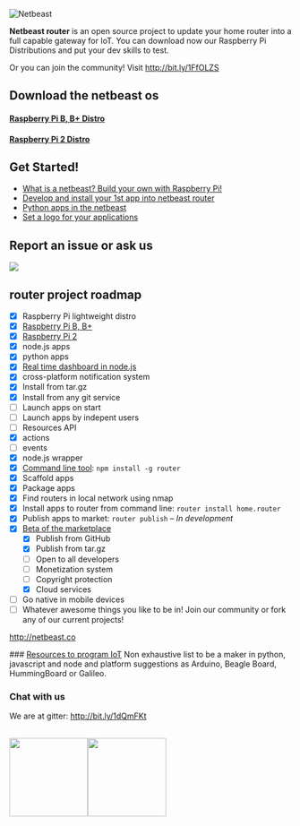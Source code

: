 ![Netbeast](https://github.com/netbeast-co/router/blob/master/img/full-logo.png?raw=true)

**Netbeast router** is an open source project to update your home router into a full capable gateway for IoT. 
You can download now our Raspberry Pi Distributions and put your dev skills to test.

Or you can join the community! Visit http://bit.ly/1FfOLZS

## Download the netbeast os
#### <a href="http://bit.ly/1dSz4NS">Raspberry Pi B, B+ Distro</a>
#### <a href="http://bit.ly/1H3Sucm">Raspberry Pi 2 Distro</a>

## Get Started!
* <a href="https://github.com/netbeast-co/router/wiki/Build-your-own-router">What is a netbeast? Build your own with Raspberry Pi!</a>
* <a href="https://github.com/netbeast-co/router/wiki/Install-your-own-app-into-router">Develop and install your 1st app into netbeast router</a>
* <a href="https://github.com/netbeast-co/router/wiki/Python-apps-in-router">Python apps in the netbeast</a>
* <a href="https://github.com/netbeast-co/router/wiki/How-to-set-a-logo-for-your-application">Set a logo for your applications</a>

## Report an issue or ask us
<img src="https://github.com/netbeast-co/router/blob/master/img/contribute-cap.png?raw=true" />

## router project roadmap
- [x] Raspberry Pi lightweight distro
 - [x] <a href="http://bit.ly/1dSz4NS">Raspberry Pi B, B+</a>
 - [x] <a href="http://bit.ly/1H3Sucm">Raspberry Pi 2</a>
 - [x] node.js apps
 - [x] python apps
- [x] [Real time dashboard in node.js](http://bit.ly/1IAsFUm)
 - [x] cross-platform notification system
 - [x] Install from tar.gz
 - [x] Install from any git service
 - [ ] Launch apps on start
 - [ ] Launch apps by indepent users
- [ ] Resources API
 - [x] actions
 - [ ] events
 - [x] node.js wrapper
- [x] <a href="http://bit.ly/1AZ3uDk">Command line tool</a>: `npm install -g router`
 - [x] Scaffold apps
 - [x] Package apps
 - [x] Find routers in local network using nmap
 - [x] Install apps to router from command line: `router install home.router`
 - [x] Publish apps to market: `router publish` – *In development*
- [x] <a href="http://bit.ly/1IUwHpC">Beta of the marketplace</a>
  - [x] Publish from GitHub
  - [x] Publish from tar.gz
  - [ ] Open to all developers
  - [ ] Monetization system
  - [ ] Copyright protection
  - [x] Cloud services
- [ ] Go native in mobile devices
- [ ] Whatever awesome things you like to be in! Join our community or fork any of our current projects! 

http://netbeast.co

### <a href="https://github.com/netbeast-co/router/wiki/Resources-to-program-IoT">Resources to program IoT</a>
Non exhaustive list to be a maker in python, javascript and node and platform suggestions as Arduino, Beagle Board, HummingBoard or Galileo.

### Chat with us
We are at gitter: http://bit.ly/1dQmFKt

<br/>
<img src="https://github.com/netbeast-co/router/blob/master/img/open-source.png?raw=true" height="140px" width="auto"/><img src="https://github.com/netbeast-co/router/blob/master/img/open-hw.png?raw=true" height="140px" width="auto"/>
